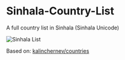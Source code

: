 # Sinhala-Country-List 
A full country list in Sinhala (Sinhala Unicode) 

![Sinhala List](https://user-images.githubusercontent.com/29046066/179395218-a6b6174e-6738-4a04-8c8c-4c69d3c1b671.png)


Based on: [kalinchernev/countries](https://gist.github.com/kalinchernev/486393efcca01623b18d)

